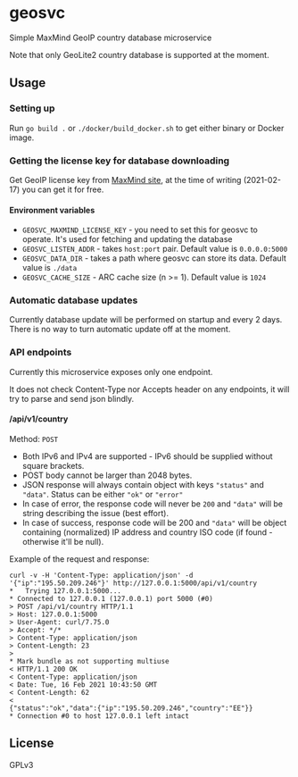 # geosvc

Simple MaxMind GeoIP country database microservice

Note that only GeoLite2 country database is supported at the moment.

## Usage

### Setting up

Run `go build .` or `./docker/build_docker.sh` to get either binary or Docker image.

### Getting the license key for database downloading

Get GeoIP license key from [MaxMind site](https://www.maxmind.com/en/accounts/current/license-key), at the time of writing (2021-02-17)
you can get it for free.

#### Environment variables

- `GEOSVC_MAXMIND_LICENSE_KEY` - you need to set this for geosvc to operate. It's used for fetching and updating the database
- `GEOSVC_LISTEN_ADDR` - takes `host:port` pair. Default value is `0.0.0.0:5000`
- `GEOSVC_DATA_DIR` - takes a path where geosvc can store its data. Default value is `./data`
- `GEOSVC_CACHE_SIZE` - ARC cache size (n >= 1). Default value is `1024`

### Automatic database updates

Currently database update will be performed on startup and every 2 days. There is no way to turn automatic update off at the moment.

### API endpoints

Currently this microservice exposes only one endpoint.

It does not check Content-Type nor Accepts header on any endpoints, it will try to parse and send json blindly.

#### /api/v1/country

Method: `POST`

* Both IPv6 and IPv4 are supported - IPv6 should be supplied without square brackets.
* POST body cannot be larger than 2048 bytes.
* JSON response will always contain object with keys `"status"` and `"data"`. Status can be either `"ok"` or `"error"`
* In case of error, the response code will never be `200` and `"data"` will be string describing the issue (best effort).
* In case of success, response code will be 200 and `"data"` will be object containing (normalized) IP address and country ISO code (if found - otherwise it'll be null).


Example of the request and response:

```
curl -v -H 'Content-Type: application/json' -d '{"ip":"195.50.209.246"}' http://127.0.0.1:5000/api/v1/country
*   Trying 127.0.0.1:5000...
* Connected to 127.0.0.1 (127.0.0.1) port 5000 (#0)
> POST /api/v1/country HTTP/1.1
> Host: 127.0.0.1:5000
> User-Agent: curl/7.75.0
> Accept: */*
> Content-Type: application/json
> Content-Length: 23
>
* Mark bundle as not supporting multiuse
< HTTP/1.1 200 OK
< Content-Type: application/json
< Date: Tue, 16 Feb 2021 10:43:50 GMT
< Content-Length: 62
<
{"status":"ok","data":{"ip":"195.50.209.246","country":"EE"}}
* Connection #0 to host 127.0.0.1 left intact
```

## License

GPLv3
